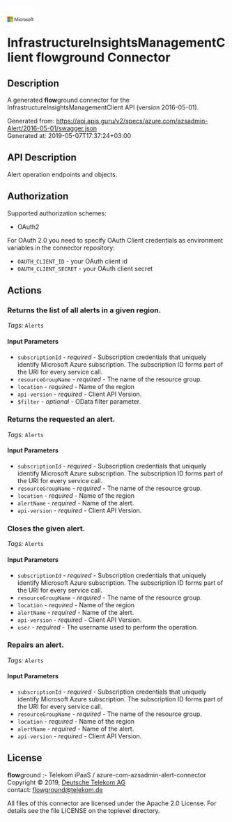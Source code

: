 # ![LOGO](logo.png) InfrastructureInsightsManagementClient **flow**ground Connector

## Description

A generated **flow**ground connector for the InfrastructureInsightsManagementClient API (version 2016-05-01).

Generated from: https://api.apis.guru/v2/specs/azure.com/azsadmin-Alert/2016-05-01/swagger.json<br/>
Generated at: 2019-05-07T17:37:24+03:00

## API Description

Alert operation endpoints and objects.

## Authorization

Supported authorization schemes:
- OAuth2

For OAuth 2.0 you need to specify OAuth Client credentials as environment variables in the connector repository:
* `OAUTH_CLIENT_ID` - your OAuth client id
* `OAUTH_CLIENT_SECRET` - your OAuth client secret

## Actions

### Returns the list of all alerts in a given region.

*Tags:* `Alerts`

#### Input Parameters
* `subscriptionId` - _required_ - Subscription credentials that uniquely identify Microsoft Azure subscription. The subscription ID forms part of the URI for every service call.
* `resourceGroupName` - _required_ - The name of the resource group.
* `location` - _required_ - Name of the region
* `api-version` - _required_ - Client API Version.
* `$filter` - _optional_ - OData filter parameter.

### Returns the requested an alert.

*Tags:* `Alerts`

#### Input Parameters
* `subscriptionId` - _required_ - Subscription credentials that uniquely identify Microsoft Azure subscription. The subscription ID forms part of the URI for every service call.
* `resourceGroupName` - _required_ - The name of the resource group.
* `location` - _required_ - Name of the region
* `alertName` - _required_ - Name of the alert.
* `api-version` - _required_ - Client API Version.

### Closes the given alert.

*Tags:* `Alerts`

#### Input Parameters
* `subscriptionId` - _required_ - Subscription credentials that uniquely identify Microsoft Azure subscription. The subscription ID forms part of the URI for every service call.
* `resourceGroupName` - _required_ - The name of the resource group.
* `location` - _required_ - Name of the region
* `alertName` - _required_ - Name of the alert.
* `api-version` - _required_ - Client API Version.
* `user` - _required_ - The username used to perform the operation.

### Repairs an alert.

*Tags:* `Alerts`

#### Input Parameters
* `subscriptionId` - _required_ - Subscription credentials that uniquely identify Microsoft Azure subscription. The subscription ID forms part of the URI for every service call.
* `resourceGroupName` - _required_ - The name of the resource group.
* `location` - _required_ - Name of the region
* `alertName` - _required_ - Name of the alert.
* `api-version` - _required_ - Client API Version.

## License

**flow**ground :- Telekom iPaaS / azure-com-azsadmin-alert-connector<br/>
Copyright © 2019, [Deutsche Telekom AG](https://www.telekom.de)<br/>
contact: flowground@telekom.de

All files of this connector are licensed under the Apache 2.0 License. For details
see the file LICENSE on the toplevel directory.
